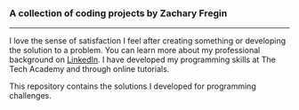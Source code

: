 ### A collection of coding projects by Zachary Fregin
***

I love the sense of satisfaction I feel after creating something or developing the solution to a problem. You can learn more about my professional background on [LinkedIn](https://www.linkedin.com/in/zachary-fregin/). I have developed my programming skills at The Tech Academy and through online tutorials.

This repository contains the solutions I developed for programming challenges.
